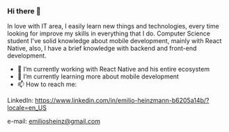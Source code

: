 ### Hi there 👋

In love with IT area, I easily learn new things and technologies, every time looking for improve my skills in everything that I do. Computer Science student I've solid knowledge about mobile development, mainly with React Native, also, I have a brief knowledge with backend and front-end development.

 - 🔭 I’m currently working with React Native and his entire ecosystem
 - 🌱 I’m currently learning more about mobile development
 - 📫 How to reach me:
  
  LinkedIn: https://www.linkedin.com/in/emilio-heinzmann-b6205a14b/?locale=en_US
  
  e-mail: emiliosheinz@gmail.com

